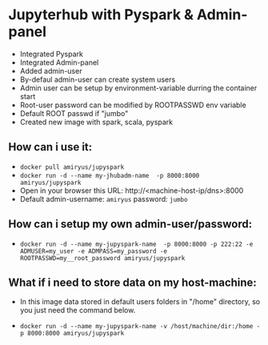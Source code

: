 # Jupyterhub with Pyspark & Admin-panel

 - Integrated Pyspark
 - Integrated Admin-panel
 - Added admin-user
 - By-defaul admin-user can create system users
 - Admin user can be setup by environment-variable durring the container start
 - Root-user password can be modified by ROOTPASSWD env variable
 - Default ROOT passwd if "jumbo"
 - Created new image with spark, scala, pyspark


## How can i use it:
- `docker pull amiryus/jupyspark `
- `docker run -d --name my-jhubadm-name  -p 8000:8000 amiryus/jupyspark`
- Open in your browser this URL: http://<machine-host-ip/dns>:8000
- Default admin-username: `amiryus` password: `jumbo`

## How can i setup my own admin-user/password:
- `docker run -d --name my-jupyspark-name  -p 8000:8000 -p 222:22 -e ADMUSER=my_user -e ADMPASS=my_password -e ROOTPASSWD=my__root_password amiryus/jupyspark`

## What if i need to store data on my host-machine:
- In this image data stored in default users folders in "/home" directory, so you just need the command below.

- `docker run -d --name my-jupyspark-name -v /host/machine/dir:/home -p 8000:8000 amiryus/jupyspark`

